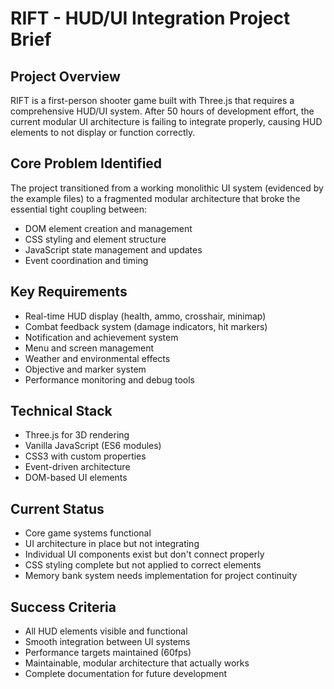 # RIFT - HUD/UI Integration Project Brief

## Project Overview
RIFT is a first-person shooter game built with Three.js that requires a comprehensive HUD/UI system. After 50 hours of development effort, the current modular UI architecture is failing to integrate properly, causing HUD elements to not display or function correctly.

## Core Problem Identified
The project transitioned from a working monolithic UI system (evidenced by the example files) to a fragmented modular architecture that broke the essential tight coupling between:
- DOM element creation and management
- CSS styling and element structure  
- JavaScript state management and updates
- Event coordination and timing

## Key Requirements
- Real-time HUD display (health, ammo, crosshair, minimap)
- Combat feedback system (damage indicators, hit markers)
- Notification and achievement system
- Menu and screen management
- Weather and environmental effects
- Objective and marker system
- Performance monitoring and debug tools

## Technical Stack
- Three.js for 3D rendering
- Vanilla JavaScript (ES6 modules)
- CSS3 with custom properties
- Event-driven architecture
- DOM-based UI elements

## Current Status
- Core game systems functional
- UI architecture in place but not integrating
- Individual UI components exist but don't connect properly
- CSS styling complete but not applied to correct elements
- Memory bank system needs implementation for project continuity

## Success Criteria
- All HUD elements visible and functional
- Smooth integration between UI systems
- Performance targets maintained (60fps)
- Maintainable, modular architecture that actually works
- Complete documentation for future development
